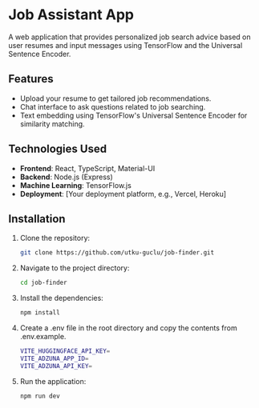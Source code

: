 # Job Assistant App

A web application that provides personalized job search advice based on user resumes and input messages using TensorFlow and the Universal Sentence Encoder.

## Features

- Upload your resume to get tailored job recommendations.
- Chat interface to ask questions related to job searching.
- Text embedding using TensorFlow's Universal Sentence Encoder for similarity matching.

## Technologies Used

- **Frontend**: React, TypeScript, Material-UI
- **Backend**: Node.js (Express)
- **Machine Learning**: TensorFlow.js
- **Deployment**: [Your deployment platform, e.g., Vercel, Heroku]

## Installation

1. Clone the repository:

   ```bash
   git clone https://github.com/utku-guclu/job-finder.git

2. Navigate to the project directory:

    ```bash
    cd job-finder

3. Install the dependencies:

    ```bash
    npm install

4. Create a .env file in the root directory and copy the contents from .env.example.
    ```bash
    VITE_HUGGINGFACE_API_KEY=
    VITE_ADZUNA_APP_ID=
    VITE_ADZUNA_API_KEY=
   
6. Run the application:

    ```bash
    npm run dev
